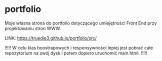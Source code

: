 # portfolio
Moje własna strona do portfolio dotyczącego umiejętności Front End przy projektowaniu stron WWW.

LINK: https://truedie3.github.io/portfolio/src/

!!!!!
W celu klas boostrapowych i responsywności lepiej jest pobrać całe repozytorium na swój dysk i potem dopiero uruchomić main.html.
!!!!!
